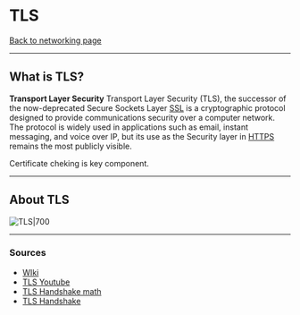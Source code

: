 # TLS
[Back to networking page](./index.md)

---

## What is TLS?
**Transport Layer Security**
Transport Layer Security (TLS), the successor of the now-deprecated Secure Sockets Layer [SSL](SSL.md) is a cryptographic protocol designed to provide communications security over a computer network. The protocol is widely used in applications such as email, instant messaging, and voice over IP, but its use as the Security layer in [HTTPS](HTTPS.md) remains the most publicly visible.

Certificate cheking is key component.

---

## About TLS
![TLS|700](https://miro.medium.com/max/1838/1*sitCoc2_vodeiFMC1hcU9A.png)


---

### Sources
- [WIki](https://en.wikipedia.org/wiki/Transport_Layer_Security)
- [TLS Youtube](https://youtu.be/0TLDTodL7Lc)
- [TLS Handshake math](https://youtu.be/64geP_LAZ5U)
- [TLS Handshake](https://youtu.be/86cQJ0MMses)
